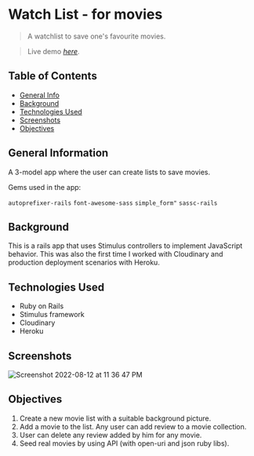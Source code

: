 # Watch List - for movies 

> A watchlist to save one's favourite movies.

> Live demo [_here_](https://priya-lewagon-watchlist.herokuapp.com/).

## Table of Contents
* [General Info](#general-information)
* [Background](#background)
* [Technologies Used](#technologies-used)
* [Screenshots](#screenshots)
* [Objectives](#objectives)


## General Information
A 3-model app where the user can create lists to save movies. 

Gems used in the app:

`autoprefixer-rails`
`font-awesome-sass`
`simple_form"`
`sassc-rails`

## Background

This is a rails app that uses Stimulus controllers to implement JavaScript behavior. This was also the first time I worked with Cloudinary and production deployment scenarios with Heroku.


## Technologies Used
- Ruby on Rails
- Stimulus framework
- Cloudinary
- Heroku

## Screenshots

![Screenshot 2022-08-12 at 11 36 47 PM](https://user-images.githubusercontent.com/20161096/184448171-f83588dd-5210-48d1-a017-37e6ed1f3f9b.png)


## Objectives

1. Create a new movie list with a suitable background picture.
2. Add a movie to the list. Any user can add review to a movie collection. 
3. User can delete any review added by him for any movie.
4. Seed real movies by using API (with open-uri and json ruby libs).
